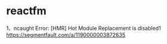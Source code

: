 # reactfm

1、ncaught Error: [HMR] Hot Module Replacement is disabled1\
https://segmentfault.com/a/1190000003872635
